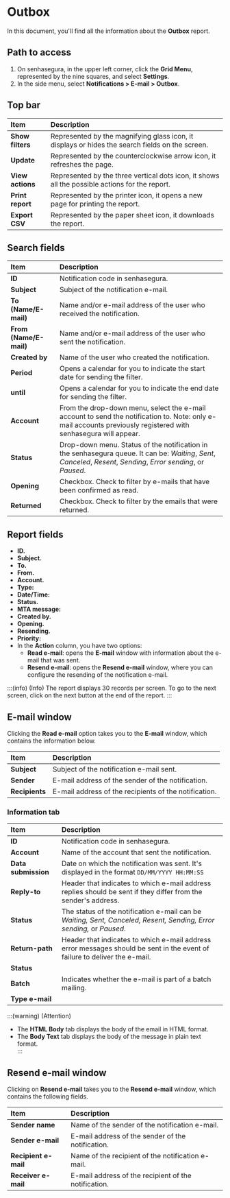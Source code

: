 # Outbox

In this document, you'll find all the information about the **Outbox** report.

## Path to access

1. On senhasegura, in the upper left corner, click the **Grid Menu**, represented by the nine squares, and select **Settings**.  
2. In the side menu, select **Notifications \> E-mail \> Outbox**.

## Top bar

| Item  | Description |
| :---- | :---- |
| **Show filters** | Represented by the magnifying glass icon, it displays or hides the search fields on the screen. |
| **Update** | Represented by the counterclockwise arrow icon, it refreshes the page. |
| **View actions** | Represented by the three vertical dots icon, it shows all the possible actions for the report. |
| **Print report** | Represented by the printer icon, it opens a new page for printing the report. |
| **Export CSV** | Represented by the paper sheet icon, it downloads the report. |

## Search fields

| Item | Description |
| :---- | :---- |
| **ID** | Notification code in senhasegura. |
| **Subject** | Subject of the notification e-mail. |
| **To (Name/E-mail)** | Name and/or e-mail address of the user who received the notification. |
| **From (Name/E-mail)** | Name and/or e-mail address of the user who sent the notification. |
| **Created by** | Name of the user who created the notification. |
| **Period** | Opens a calendar for you to indicate the start date for sending the filter. |
| **until** | Opens a calendar for you to indicate the end date for sending the filter. |
| **Account** | From the drop-down menu, select the e-mail account to send the notification to. Note: only e-mail accounts previously registered with senhasegura will appear. |
| **Status** | Drop-down menu. Status of the notification in the senhasegura queue. It can be: *Waiting*, *Sent*, *Canceled*, *Resent*, *Sending*, *Error sending*, or *Paused*. |
| **Opening** | Checkbox. Check to filter by e-mails that have been confirmed as read. |
| **Returned** | Checkbox. Check to filter by the emails that were returned. |

## Report fields

* **ID.**  
* **Subject.**  
* **To.**  
* **From.**  
* **Account.**  
* **Type:**  
* **Date/Time:**  
* **Status.**  
* **MTA message:**  
* **Created by.**  
* **Opening.**  
* **Resending.**  
* **Priority:**  
* In the **Action** column, you have two options:  
  * **Read e-mail**: opens the **E-mail** window with information about the e-mail that was sent.  
  * **Resend e-mail**: opens the **Resend e-mail** window, where you can configure the resending of the notification e-mail.

:::(info) (Info)
The report displays 30 records per screen. To go to the next screen, click on the next button at the end of the report.
:::

## E-mail window

Clicking the **Read e-mail** option takes you to the **E-mail** window, which contains the information below.

| Item | Description |
| :---- | :---- |
| **Subject** | Subject of the notification e-mail sent. |
| **Sender** | E-mail address of the sender of the notification. |
| **Recipients** | E-mail address of the recipients of the notification. |

### Information tab

| Item | Description |
| :---- | :---- |
| **ID** | Notification code in senhasegura. |
| **Account** | Name of the account that sent the notification. |
| **Data submission** | Date on which the notification was sent. It's displayed in the format `DD/MM/YYYY HH:MM:SS` |
| **Reply-to** | Header that indicates to which e-mail address replies should be sent if they differ from the sender's address. |
| **Status** | The status of the notification e-mail can be *Waiting, Sent, Canceled, Resent, Sending, Error sending,* or *Paused*. |
| **Return-path** | Header that indicates to which e-mail address error messages should be sent in the event of failure to deliver the e-mail. |
| **Status** |  |
| **Batch** | Indicates whether the e-mail is part of a batch mailing. |
| **Type e-mail** |  |

:::(warning) (Attention)

- The **HTML Body** tab displays the body of the email in HTML format.  
- The **Body Text** tab displays the body of the message in plain text format.  
  :::

## Resend e-mail window

Clicking on **Resend e-mail** takes you to the **Resend e-mail** window, which contains the following fields.

| Item | Description |
| :---- | :---- |
| **Sender name** | Name of the sender of the notification e-mail. |
| **Sender e-mail** | E-mail address of the sender of the notification. |
| **Recipient e-mail** | Name of the recipient of the notification e-mail. |
| **Receiver e-mail** | E-mail address of the recipient of the notification. |

